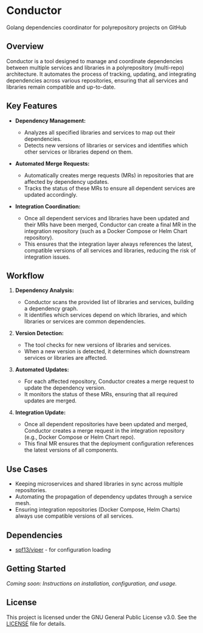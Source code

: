 # Conductor

Golang dependencies coordinator for polyrepository projects on GitHub

## Overview

Conductor is a tool designed to manage and coordinate dependencies between multiple services and libraries in a polyrepository (multi-repo) architecture. It automates the process of tracking, updating, and integrating dependencies across various repositories, ensuring that all services and libraries remain compatible and up-to-date.

## Key Features

- **Dependency Management:**
  - Analyzes all specified libraries and services to map out their dependencies.
  - Detects new versions of libraries or services and identifies which other services or libraries depend on them.

- **Automated Merge Requests:**
  - Automatically creates merge requests (MRs) in repositories that are affected by dependency updates.
  - Tracks the status of these MRs to ensure all dependent services are updated accordingly.

- **Integration Coordination:**
  - Once all dependent services and libraries have been updated and their MRs have been merged, Conductor can create a final MR in the integration repository (such as a Docker Compose or Helm Chart repository).
  - This ensures that the integration layer always references the latest, compatible versions of all services and libraries, reducing the risk of integration issues.

## Workflow

1. **Dependency Analysis:**
   - Conductor scans the provided list of libraries and services, building a dependency graph.
   - It identifies which services depend on which libraries, and which libraries or services are common dependencies.

2. **Version Detection:**
   - The tool checks for new versions of libraries and services.
   - When a new version is detected, it determines which downstream services or libraries are affected.

3. **Automated Updates:**
   - For each affected repository, Conductor creates a merge request to update the dependency version.
   - It monitors the status of these MRs, ensuring that all required updates are merged.

4. **Integration Update:**
   - Once all dependent repositories have been updated and merged, Conductor creates a merge request in the integration repository (e.g., Docker Compose or Helm Chart repo).
   - This final MR ensures that the deployment configuration references the latest versions of all components.

## Use Cases

- Keeping microservices and shared libraries in sync across multiple repositories.
- Automating the propagation of dependency updates through a service mesh.
- Ensuring integration repositories (Docker Compose, Helm Charts) always use compatible versions of all services.

## Dependencies

- [spf13/viper](https://github.com/spf13/viper) - for configuration loading

## Getting Started

_Coming soon: Instructions on installation, configuration, and usage._

## License

This project is licensed under the GNU General Public License v3.0. See the [LICENSE](LICENSE) file for details.
